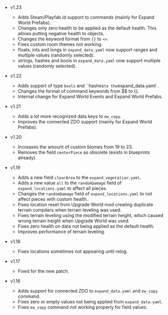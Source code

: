 - v1.23
  - Adds Steam/Playfab id support to commands (mainly for Expand World Prefabs).
  - Changes only zero health to be applied as the default health. This allows putting negative health to objects.
  - Changes the keyword format from `{}` to `<>`.
  - Fixes custom room themes not working.
  - floats, ints and longs in `expand_data.yaml` now support ranges and multiple values (randomly selected).
  - strings, hashes and bools in `expand_data.yaml` now support multiple values (randomly selected).

- v1.22
  - Adds support of type `bools` and ``hashes` to the `expand_data.yaml`.
  - Changes the format of command keywords from $$ to {}.
  - Internal change for Expand World Events and Expand World Prefabs.

- v1.21
  - Adds a lot more recognized data keys to `ew_copy`.
  - Improves the connected ZDO support (mainly for Expand World Prefabs).

- v1.20
  - Increases the amount of custom biomes from 19 to 23.
  - Removes the field `centerPiece` as obsolete (exists in blueprints already).

- v1.19
  - Adds a new field `clearArea` to the `expand_vegetation.yaml`.
  - Adds a new value `all` to the `randomDamage` field of `expand_locations.yaml` to affect all pieces.
  - Changes the `randomDamage` field of `expand_locations.yaml` to not affect pieces with custom health.
  - Fixes location reset from Upgrade World mod creating duplicate terrain compilers when terrain leveling was used.
  - Fixes terrain leveling using the modified terrain height, which caused wrong terrain height when Upgrade World was used.
  - Fixes zero health on data not being applied as the default health.
  - Improves performance of terrain leveling.

- v1.18
  - Fixes locations sometimes not appearing until relog.

- v1.17
  - Fixed for the new patch.

- v1.16
  - Adds support for connected ZDO to `expand_data.yaml` and `ew_copy` command.
  - Fixes zero or empty values not being applied from `expand_data.yaml`.
  - Fixes `ew_copy` command not working properly for field values.
